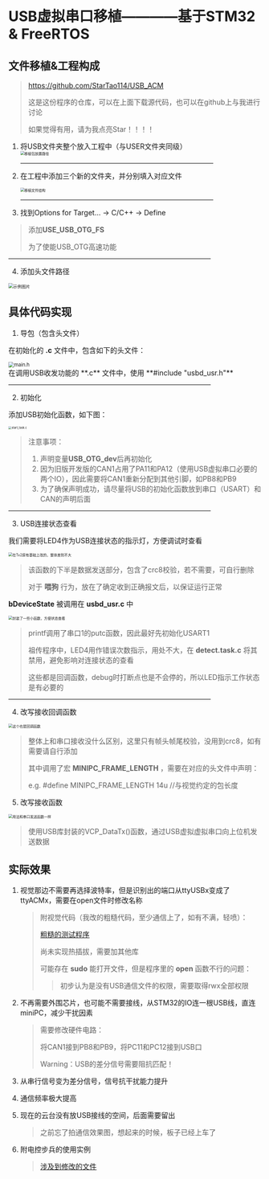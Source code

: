 # USB虚拟串口移植————基于STM32 & FreeRTOS
## 文件移植&工程构成<br>

> https://github.com/StarTao114/USB_ACM
>
> 这是这份程序的仓库，可以在上面下载源代码，也可以在github上与我进行讨论
>
> 如果觉得有用，请为我点亮Star！！！！

1. 将USB文件夹整个放入工程中（与USER文件夹同级）<br>
    <img src="./USBDevevoperGuide/images/PacketPath.png" alt="移植包放置路径" title="这一步没问题吧" style="zoom:50%;" />

    <HR style="FILTER:alpha(opacity=100,finishopacity=0,style=3)" width="80%"color=#987cb9 SIZE=3>

2. 在工程中添加三个新的文件夹，并分别填入对应文件<br>
    <div align=left><img src="./USBDevevoperGuide/images/FileStructure.png" alt="移植文件结构" title="这一步也很简单" style="zoom:50%;" /><br>

    <HR style="FILTER:alpha(opacity=100,finishopacity=0,style=3)" width="80%"color=#987cb9 SIZE=3>

3. 找到Options for Target... -> C/C++ -> Define<br>

  > 添加**USE_USB_OTG_FS**<br>
  >
  > 为了使能USB_OTG高速功能<br>

<HR style="FILTER:alpha(opacity=100,finishopacity=0,style=3)" width="80%"color=#987cb9 SIZE=3>

4. 添加头文件路径<br>

<div align=left>
<img src="./USBDevevoperGuide/images/HeadFilePath.png" alt="示例图片" title="这也很简单的啦" style="zoom:60%;" />

## 具体代码实现

1. 导包（包含头文件）

在初始化的 **.c** 文件中，包含如下的头文件：

<div align=left>
<img src="./USBDevevoperGuide/images/include_init.png" alt="main.h" title="这是硬件使能层面，放Hardware比较合适" style="zoom:70%;" /><br>
在调用USB收发功能的 **.c** 文件中，使用 **#include "usbd_usr.h"**


<HR style="FILTER:alpha(opacity=100,finishopacity=0,style=3)" width="80%"color=#987cb9 SIZE=3>

2. 初始化

添加USB初始化函数，如下图：

<div align=left><img src="./USBDevevoperGuide/images/start_task.png" alt="start_task.c" title="注意细节" style="zoom:40%;" /><br>

> 注意事项：
>
> 1. 声明变量**USB_OTG_dev**后再初始化<br>
> 2. 因为旧版开发版的CAN1占用了PA11和PA12（使用USB虚拟串口必要的两个IO），因此需要将CAN1重新分配到其他引脚，如PB8和PB9<br>
> 3. 为了确保声明成功，请尽量将USB的初始化函数放到串口（USART）和CAN的声明后面<br>

<HR style="FILTER:alpha(opacity=100,finishopacity=0,style=3)" width="80%"color=#987cb9 SIZE=3>

3. USB连接状态查看<br>

我们需要将LED4作为USB连接状态的指示灯，方便调试时查看<br>

<div align=left>
<img src="./USBDevevoperGuide/images/Tx2_task.png" alt="在Tx2原有基础上改的，整体差别不大" title="..." style="zoom:50%;" />

> 该函数的下半是数据发送部分，包含了crc8校验，若不需要，可自行删除
>
> 对于 **喂狗** 行为，放在了确定收到正确报文后，以保证运行正常

**bDeviceState** 被调用在 **usbd_usr.c** 中<br>

<div align=left>
<img src="./USBDevevoperGuide/images/USB_situation.png" alt="封装了一些小函数，方便状态查看" title="小函数就是好用" style="zoom:50%;" />

> printf调用了串口1的putc函数，因此最好先初始化USART1<br>
>
> 祖传程序中，LED4用作错误次数指示，用处不大，在 **detect.task.c** 将其禁用，避免影响对连接状态的查看<br>
>
> 这些都是回调函数，debug时打断点也是不会停的，所以LED指示工作状态是有必要的<br>

<HR style="FILTER:alpha(opacity=100,finishopacity=0,style=3)" width="80%"color=#987cb9 SIZE=10>

4. 改写接收回调函数<br>

<div align=left>
<img src="./USBDevevoperGuide/images/USB_Rx.png" alt="这个也是回调函数" title="和视觉做通信协议的同步" style="zoom:50%;" />

> 整体上和串口接收没什么区别，这里只有帧头帧尾校验，没用到crc8，如有需要请自行添加<br>
>
> 其中调用了宏 **MINIPC_FRAME_LENGTH** ，需要在对应的头文件中声明：<br>
>
> e.g. #define MINIPC_FRAME_LENGTH		14u				//与视觉约定的包长度<br>

5. 改写接收函数<br>

<div align=left>
<img src="./USBDevevoperGuide/images/Seng2Host.png" alt="用法和串口发送函数一样" title="应该没有问题" style="zoom:50%;" />

> 使用USB库封装的VCP_DataTx()函数，通过USB虚拟虚拟串口向上位机发送数据<br>

## 实际效果

1. 视觉那边不需要再选择波特率，但是识别出的端口从ttyUSBx变成了ttyACMx，需要在open文件时修改名称

   > 附视觉代码（我改的粗糙代码，至少通信上了，如有不满，轻喷）：
   >
   > [粗糙的测试程序](./USBDevevoperGuide/Program/VisionTest.zip)
   >
   > 尚未实现热插拔，需要加其他库
   >
   > 可能存在 **sudo** 能打开文件，但是程序里的 **open** 函数不行的问题：
   >
   > > 初步认为是没有USB通信文件的权限，需要取得rwx全部权限

2. 不再需要外围芯片，也可能不需要接线，从STM32的IO连一根USB线，直连miniPC，减少干扰因素

   > 需要修改硬件电路：
   >
   > 将CAN1接到PB8和PB9，将PC11和PC12接到USB口
   >
   > Warning：USB的差分信号需要阻抗匹配！

3. 从串行信号变为差分信号，信号抗干扰能力提升

4. 通信频率极大提高

5. 现在的云台没有放USB接线的空间，后面需要留出

   > 之前忘了拍通信效果图，想起来的时候，板子已经上车了

6. 附电控步兵的使用实例

   > [涉及到修改的文件](./USBDevevoperGuide/Program/Public.zip)
